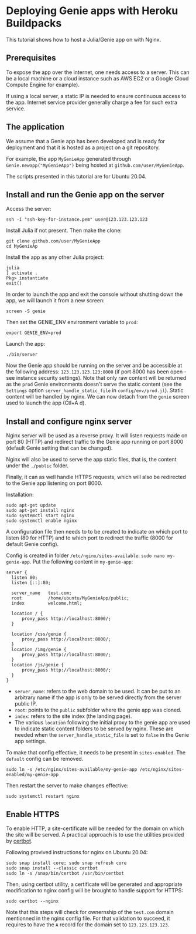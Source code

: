 # Deploying Genie apps with Heroku Buildpacks

This tutorial shows how to host a Julia/Genie app on with Nginx.

## Prerequisites

To expose the app over the internet, one needs access to a server. This can be a local machine or a cloud instance such as AWS EC2 or a Google Cloud Compute Engine for example).

If using a local server, a static IP is needed to ensure continuous access to the app. Internet service provider generally charge a fee for such extra service.

## The application

We assume that a Genie app has been developed and is ready for deployment and that it is hosted as a project on a git repository.

For example, the app `MyGenieApp` generated through `Genie.newapp("MyGenieApp")` being hosted at `github.com/user/MyGenieApp`.

The scripts presented in this tutorial are for Ubuntu 20.04.

## Install and run the Genie app on the server

Access the server:

```
ssh -i "ssh-key-for-instance.pem" user@123.123.123.123
```

Install Julia if not present. Then make the clone:

```
git clone github.com/user/MyGenieApp
cd MyGenieAp
```

Install the app as any other Julia project:

```
julia
] activate .
Pkg> instantiate
exit()
```

In order to launch the app and exit the console without shutting down the app, we will launch it from a new screen:

```
screen -S genie
```

Then set the GENIE_ENV environment variable to `prod`:

```
export GENIE_ENV=prod
```

Launch the app:

```
./bin/server
```

Now the Genie app should be running on the server and be accessible at the following address: `123.123.123.123:8000` (if port 8000 has been open - see instance security settings). Note that only raw content will be returned as the `prod` Genie environments doesn't serve the static content (see the `Settings` option `server_handle_static_file` in `config/env/prod.jl`). Static content will be handled by nginx. We can now detach from the `genie` screen used to launch the app (Ctl+A d).

## Install and configure nginx server

Nginx server will be used as a reverse proxy. It will listen requests made on port 80 (HTTP) and redirect traffic to the Genie app running on port 8000 (default Genie setting that can be changed).

Nginx will also be used to serve the app static files, that is, the content under the `./public` folder.

Finally, it can as well handle HTTPS requests, which will also be redirected to the Genie app listening on port 8000.

Installation:

```
sudo apt-get update
sudo apt-get install nginx
sudo systemctl start nginx
sudo systemctl enable nginx
```

A configuration file then needs to to be created to indicate on which port to listen (80 for HTTP) and to which port to redirect the traffic (8000 for default Genie config).

Config is created in folder `/etc/nginx/sites-available`: `sudo nano my-genie-app`.
Put the following content in `my-genie-app`:

```
server {
  listen 80;
  listen [::]:80;

  server_name   test.com;
  root          /home/ubuntu/MyGenieApp/public;
  index         welcome.html;

  location / {
      proxy_pass http://localhost:8000/;
  }

  location /css/genie {
      proxy_pass http://localhost:8000/;
  }
  location /img/genie {
      proxy_pass http://localhost:8000/;
  }
  location /js/genie {
      proxy_pass http://localhost:8000/;
  }
}
```

- `server_name`: refers to the web domain to be used. It can be put to an arbitrary name if the app is only to be served directly from the server public IP.
- `root`: points to the `public` subfolder where the genie app was cloned.
- `index`: refers to the site index (the landing page).
- The various `location` following the initial proxy to the genie app are used to indicate static content folders to be served by nginx. These are needed when the `server_handle_static_file` is set to `false` in the Genie app settings.

To make that config effective, it needs to be present in `sites-enabled`. The `default` config can be removed.

```
sudo ln -s /etc/nginx/sites-available/my-genie-app /etc/nginx/sites-enabled/my-genie-app
```

Then restart the server to make changes effective:

```
sudo systemctl restart nginx
```

## Enable HTTPS

To enable HTTP, a site-certificate will be needed for the domain on which the site will be served.
A practical approach is to use the utilities provided by [certbot](https://certbot.eff.org/).

Following provived instructions for nginx on Ubuntu 20.04:

```
sudo snap install core; sudo snap refresh core
sudo snap install --classic certbot
sudo ln -s /snap/bin/certbot /usr/bin/certbot
```

Then, using certbot utility, a certificate will be generated and appropriate modification to nginx config will be brought to handle support for HTTPS:

```
sudo certbot --nginx
```

Note that this steps will check for ownernship of the `test.com` domain mentionned in the nginx config file. For that validation to succeed, it requires to have the `A` record for the domain set to `123.123.123.123`.
